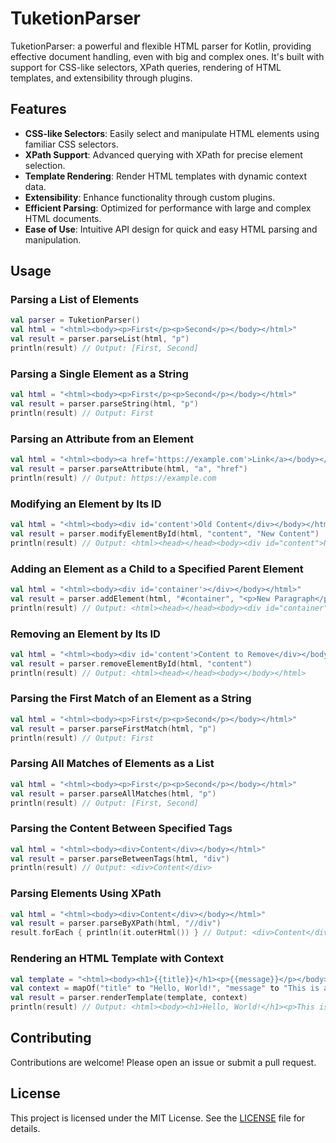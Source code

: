 # TuketionParser
TuketionParser: a powerful and flexible HTML parser for Kotlin, providing effective document handling, even with big and complex ones. It's built with support for CSS-like selectors, XPath queries, rendering of HTML templates, and extensibility through plugins.

## Features

- **CSS-like Selectors**: Easily select and manipulate HTML elements using familiar CSS selectors.
- **XPath Support**: Advanced querying with XPath for precise element selection.
- **Template Rendering**: Render HTML templates with dynamic context data.
- **Extensibility**: Enhance functionality through custom plugins.
- **Efficient Parsing**: Optimized for performance with large and complex HTML documents.
- **Ease of Use**: Intuitive API design for quick and easy HTML parsing and manipulation.

## Usage

### Parsing a List of Elements

```kotlin
val parser = TuketionParser()
val html = "<html><body><p>First</p><p>Second</p></body></html>"
val result = parser.parseList(html, "p")
println(result) // Output: [First, Second]
```

### Parsing a Single Element as a String

```kotlin
val html = "<html><body><p>First</p><p>Second</p></body></html>"
val result = parser.parseString(html, "p")
println(result) // Output: First
```

### Parsing an Attribute from an Element

```kotlin
val html = "<html><body><a href='https://example.com'>Link</a></body></html>"
val result = parser.parseAttribute(html, "a", "href")
println(result) // Output: https://example.com
```

### Modifying an Element by Its ID

```kotlin
val html = "<html><body><div id='content'>Old Content</div></body></html>"
val result = parser.modifyElementById(html, "content", "New Content")
println(result) // Output: <html><head></head><body><div id="content">New Content</div></body></html>
```

### Adding an Element as a Child to a Specified Parent Element

```kotlin
val html = "<html><body><div id='container'></div></body></html>"
val result = parser.addElement(html, "#container", "<p>New Paragraph</p>")
println(result) // Output: <html><head></head><body><div id="container"><p>New Paragraph</p></div></body></html>
```

### Removing an Element by Its ID

```kotlin
val html = "<html><body><div id='content'>Content to Remove</div></body></html>"
val result = parser.removeElementById(html, "content")
println(result) // Output: <html><head></head><body></body></html>
```

### Parsing the First Match of an Element as a String

```kotlin
val html = "<html><body><p>First</p><p>Second</p></body></html>"
val result = parser.parseFirstMatch(html, "p")
println(result) // Output: First
```

### Parsing All Matches of Elements as a List

```kotlin
val html = "<html><body><p>First</p><p>Second</p></body></html>"
val result = parser.parseAllMatches(html, "p")
println(result) // Output: [First, Second]
```

### Parsing the Content Between Specified Tags

```kotlin
val html = "<html><body><div>Content</div></body></html>"
val result = parser.parseBetweenTags(html, "div")
println(result) // Output: <div>Content</div>
```

### Parsing Elements Using XPath

```kotlin
val html = "<html><body><div>Content</div></body></html>"
val result = parser.parseByXPath(html, "//div")
result.forEach { println(it.outerHtml()) } // Output: <div>Content</div>
```

### Rendering an HTML Template with Context

```kotlin
val template = "<html><body><h1>{{title}}</h1><p>{{message}}</p></body></html>"
val context = mapOf("title" to "Hello, World!", "message" to "This is a template rendering example.")
val result = parser.renderTemplate(template, context)
println(result) // Output: <html><body><h1>Hello, World!</h1><p>This is a template rendering example.</p></body></html>
```

## Contributing

Contributions are welcome! Please open an issue or submit a pull request.

## License

This project is licensed under the MIT License. See the [LICENSE](LICENSE) file for details.
